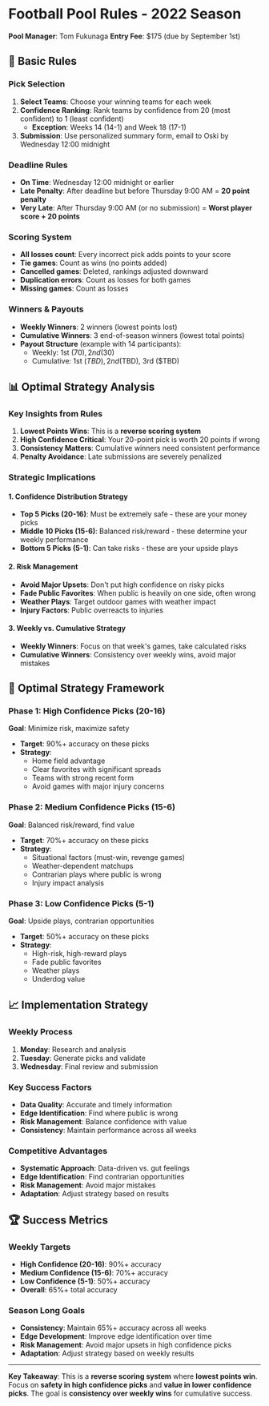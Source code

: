 # Football Pool Rules - 2022 Season
**Pool Manager**: Tom Fukunaga
**Entry Fee**: $175 (due by September 1st)

## 🎯 **Basic Rules**

### **Pick Selection**
1. **Select Teams**: Choose your winning teams for each week
2. **Confidence Ranking**: Rank teams by confidence from 20 (most confident) to 1 (least confident)
   - **Exception**: Weeks 14 (14-1) and Week 18 (17-1)
3. **Submission**: Use personalized summary form, email to Oski by Wednesday 12:00 midnight

### **Deadline Rules**
- **On Time**: Wednesday 12:00 midnight or earlier
- **Late Penalty**: After deadline but before Thursday 9:00 AM = **20 point penalty**
- **Very Late**: After Thursday 9:00 AM (or no submission) = **Worst player score + 20 points**

### **Scoring System**
- **All losses count**: Every incorrect pick adds points to your score
- **Tie games**: Count as wins (no points added)
- **Cancelled games**: Deleted, rankings adjusted downward
- **Duplication errors**: Count as losses for both games
- **Missing games**: Count as losses

### **Winners & Payouts**
- **Weekly Winners**: 2 winners (lowest points lost)
- **Cumulative Winners**: 3 end-of-season winners (lowest total points)
- **Payout Structure** (example with 14 participants):
  - Weekly: 1st ($70), 2nd ($30)
  - Cumulative: 1st ($TBD), 2nd ($TBD), 3rd ($TBD)

## 📊 **Optimal Strategy Analysis**

### **Key Insights from Rules**
1. **Lowest Points Wins**: This is a **reverse scoring system**
2. **High Confidence Critical**: Your 20-point pick is worth 20 points if wrong
3. **Consistency Matters**: Cumulative winners need consistent performance
4. **Penalty Avoidance**: Late submissions are severely penalized

### **Strategic Implications**

#### **1. Confidence Distribution Strategy**
- **Top 5 Picks (20-16)**: Must be extremely safe - these are your money picks
- **Middle 10 Picks (15-6)**: Balanced risk/reward - these determine your weekly performance
- **Bottom 5 Picks (5-1)**: Can take risks - these are your upside plays

#### **2. Risk Management**
- **Avoid Major Upsets**: Don't put high confidence on risky picks
- **Fade Public Favorites**: When public is heavily on one side, often wrong
- **Weather Plays**: Target outdoor games with weather impact
- **Injury Factors**: Public overreacts to injuries

#### **3. Weekly vs. Cumulative Strategy**
- **Weekly Winners**: Focus on that week's games, take calculated risks
- **Cumulative Winners**: Consistency over weekly wins, avoid major mistakes

## 🎯 **Optimal Strategy Framework**

### **Phase 1: High Confidence Picks (20-16)**
**Goal**: Minimize risk, maximize safety
- **Target**: 90%+ accuracy on these picks
- **Strategy**:
  - Home field advantage
  - Clear favorites with significant spreads
  - Teams with strong recent form
  - Avoid games with major injury concerns

### **Phase 2: Medium Confidence Picks (15-6)**
**Goal**: Balanced risk/reward, find value
- **Target**: 70%+ accuracy on these picks
- **Strategy**:
  - Situational factors (must-win, revenge games)
  - Weather-dependent matchups
  - Contrarian plays where public is wrong
  - Injury impact analysis

### **Phase 3: Low Confidence Picks (5-1)**
**Goal**: Upside plays, contrarian opportunities
- **Target**: 50%+ accuracy on these picks
- **Strategy**:
  - High-risk, high-reward plays
  - Fade public favorites
  - Weather plays
  - Underdog value

## 📈 **Implementation Strategy**

### **Weekly Process**
1. **Monday**: Research and analysis
2. **Tuesday**: Generate picks and validate
3. **Wednesday**: Final review and submission

### **Key Success Factors**
- **Data Quality**: Accurate and timely information
- **Edge Identification**: Find where public is wrong
- **Risk Management**: Balance confidence with value
- **Consistency**: Maintain performance across all weeks

### **Competitive Advantages**
- **Systematic Approach**: Data-driven vs. gut feelings
- **Edge Identification**: Find contrarian opportunities
- **Risk Management**: Avoid major mistakes
- **Adaptation**: Adjust strategy based on results

## 🏆 **Success Metrics**

### **Weekly Targets**
- **High Confidence (20-16)**: 90%+ accuracy
- **Medium Confidence (15-6)**: 70%+ accuracy
- **Low Confidence (5-1)**: 50%+ accuracy
- **Overall**: 65%+ total accuracy

### **Season Long Goals**
- **Consistency**: Maintain 65%+ accuracy across all weeks
- **Edge Development**: Improve edge identification over time
- **Risk Management**: Avoid major upsets in high confidence picks
- **Adaptation**: Adjust strategy based on weekly results

---

**Key Takeaway**: This is a **reverse scoring system** where **lowest points win**. Focus on **safety in high confidence picks** and **value in lower confidence picks**. The goal is **consistency over weekly wins** for cumulative success.
